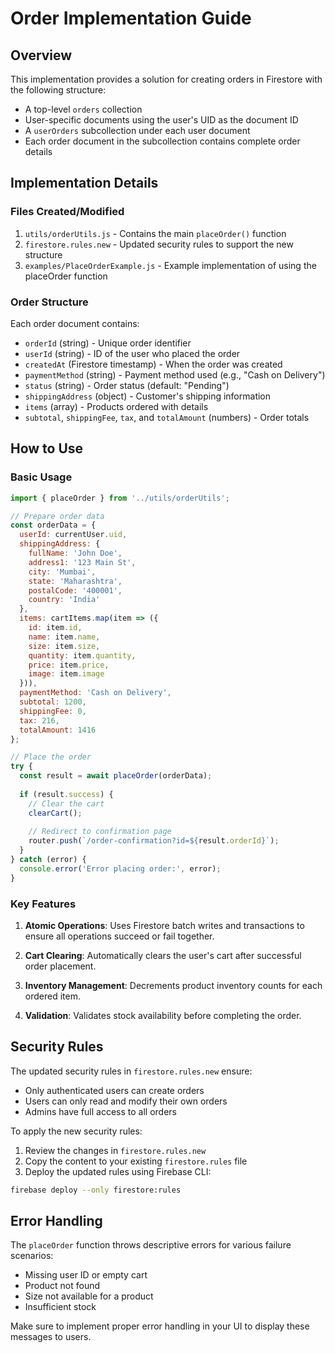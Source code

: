 # Order Implementation Guide

## Overview

This implementation provides a solution for creating orders in Firestore with the following structure:

- A top-level `orders` collection
- User-specific documents using the user's UID as the document ID
- A `userOrders` subcollection under each user document
- Each order document in the subcollection contains complete order details

## Implementation Details

### Files Created/Modified

1. `utils/orderUtils.js` - Contains the main `placeOrder()` function
2. `firestore.rules.new` - Updated security rules to support the new structure
3. `examples/PlaceOrderExample.js` - Example implementation of using the placeOrder function

### Order Structure

Each order document contains:

- `orderId` (string) - Unique order identifier
- `userId` (string) - ID of the user who placed the order
- `createdAt` (Firestore timestamp) - When the order was created
- `paymentMethod` (string) - Payment method used (e.g., "Cash on Delivery")
- `status` (string) - Order status (default: "Pending")
- `shippingAddress` (object) - Customer's shipping information
- `items` (array) - Products ordered with details
- `subtotal`, `shippingFee`, `tax`, and `totalAmount` (numbers) - Order totals

## How to Use

### Basic Usage

```javascript
import { placeOrder } from '../utils/orderUtils';

// Prepare order data
const orderData = {
  userId: currentUser.uid,
  shippingAddress: {
    fullName: 'John Doe',
    address1: '123 Main St',
    city: 'Mumbai',
    state: 'Maharashtra',
    postalCode: '400001',
    country: 'India'
  },
  items: cartItems.map(item => ({
    id: item.id,
    name: item.name,
    size: item.size,
    quantity: item.quantity,
    price: item.price,
    image: item.image
  })),
  paymentMethod: 'Cash on Delivery',
  subtotal: 1200,
  shippingFee: 0,
  tax: 216,
  totalAmount: 1416
};

// Place the order
try {
  const result = await placeOrder(orderData);
  
  if (result.success) {
    // Clear the cart
    clearCart();
    
    // Redirect to confirmation page
    router.push(`/order-confirmation?id=${result.orderId}`);
  }
} catch (error) {
  console.error('Error placing order:', error);
}
```

### Key Features

1. **Atomic Operations**: Uses Firestore batch writes and transactions to ensure all operations succeed or fail together.

2. **Cart Clearing**: Automatically clears the user's cart after successful order placement.

3. **Inventory Management**: Decrements product inventory counts for each ordered item.

4. **Validation**: Validates stock availability before completing the order.

## Security Rules

The updated security rules in `firestore.rules.new` ensure:

- Only authenticated users can create orders
- Users can only read and modify their own orders
- Admins have full access to all orders

To apply the new security rules:

1. Review the changes in `firestore.rules.new`
2. Copy the content to your existing `firestore.rules` file
3. Deploy the updated rules using Firebase CLI:

```bash
firebase deploy --only firestore:rules
```

## Error Handling

The `placeOrder` function throws descriptive errors for various failure scenarios:

- Missing user ID or empty cart
- Product not found
- Size not available for a product
- Insufficient stock

Make sure to implement proper error handling in your UI to display these messages to users.